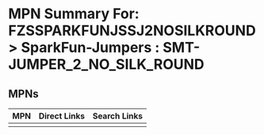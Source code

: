 



# MPN Summary For: FZSSPARKFUNJSSJ2NOSILKROUND > SparkFun-Jumpers : SMT-JUMPER_2_NO_SILK_ROUND

## MPNs
  

|MPN|Direct Links|Search Links|
| :--- | :--- | :--- |
||||
